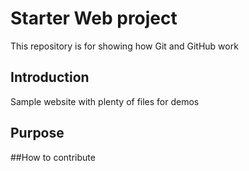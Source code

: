 # Starter Web project

This repository is for showing how Git and GitHub work

## Introduction

Sample website with plenty of files for demos

## Purpose

##How to contribute
